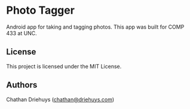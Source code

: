 # Photo Tagger

Android app for taking and tagging photos. This app was built for COMP 433 at UNC.


## License

This project is licensed under the MIT License.


## Authors

Chathan Driehuys (chathan@driehuys.com)

